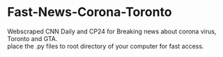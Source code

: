 # Fast-News-Corona-Toronto
Webscraped CNN Daily and CP24 for Breaking news about corona virus, Toronto and GTA.
<br>
place the .py files to root directory of your computer for fast access.
